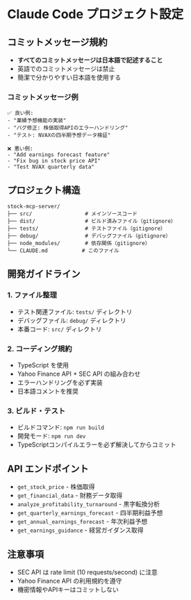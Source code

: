 # Claude Code プロジェクト設定

## コミットメッセージ規約
- **すべてのコミットメッセージは日本語で記述すること**
- 英語でのコミットメッセージは禁止
- 簡潔で分かりやすい日本語を使用する

### コミットメッセージ例
```
✅ 良い例:
- "業績予想機能の実装"
- "バグ修正: 株価取得APIのエラーハンドリング"
- "テスト: NVAXの四半期予想データ検証"

❌ 悪い例:
- "Add earnings forecast feature"
- "Fix bug in stock price API"
- "Test NVAX quarterly data"
```

## プロジェクト構造
```
stock-mcp-server/
├── src/                 # メインソースコード
├── dist/                # ビルド済みファイル（gitignore）
├── tests/               # テストファイル（gitignore）
├── debug/               # デバッグファイル（gitignore）
├── node_modules/        # 依存関係（gitignore）
└── CLAUDE.md           # このファイル
```

## 開発ガイドライン

### 1. ファイル整理
- テスト関連ファイル: `tests/` ディレクトリ
- デバッグファイル: `debug/` ディレクトリ  
- 本番コード: `src/` ディレクトリ

### 2. コーディング規約
- TypeScript を使用
- Yahoo Finance API + SEC API の組み合わせ
- エラーハンドリングを必ず実装
- 日本語コメントを推奨

### 3. ビルド・テスト
- ビルドコマンド: `npm run build`
- 開発モード: `npm run dev`
- TypeScriptコンパイルエラーを必ず解決してからコミット

## API エンドポイント
- `get_stock_price` - 株価取得
- `get_financial_data` - 財務データ取得
- `analyze_profitability_turnaround` - 黒字転換分析
- `get_quarterly_earnings_forecast` - 四半期利益予想
- `get_annual_earnings_forecast` - 年次利益予想
- `get_earnings_guidance` - 経営ガイダンス取得

## 注意事項
- SEC API は rate limit (10 requests/second) に注意
- Yahoo Finance API の利用規約を遵守
- 機密情報やAPIキーはコミットしない